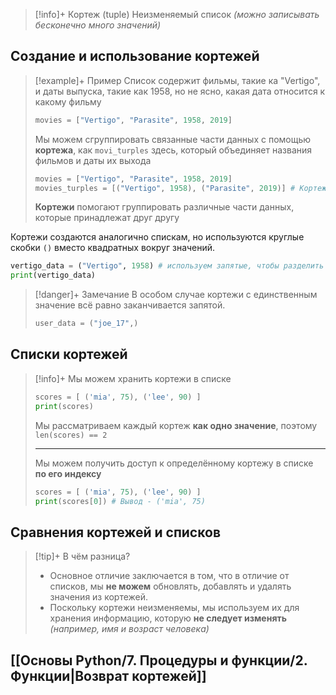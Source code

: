 > [!info]+ Кортеж (tuple)
> Неизменяемый список *(можно записывать бесконечно много значений)*
## Создание и использование кортежей
> [!example]+ Пример
> Список содержит фильмы, такие ка "Vertigo", и даты выпуска, такие как 1958, но не ясно, какая дата относится к какому фильму
> ```py
> movies = ["Vertigo", "Parasite", 1958, 2019]
> ```
> Мы можем сгруппировать связанные части данных с помощью **кортежа**, как `movi_turples` здесь, который объединяет названия фильмов и даты их выхода
> ```py
> movies = ["Vertigo", "Parasite", 1958, 2019]
>movies_turples = [("Vertigo", 1958), ("Parasite", 2019)] # Кортеж
> ```
> **Кортежи** помогают группировать различные части данных, которые принадлежат друг другу

Кортежи создаются аналогично спискам, но используются круглые скобки `()` вместо квадратных вокруг значений.

```python
vertigo_data = ("Vertigo", 1958) # используем запятые, чтобы разделить элементы значений в кортеже
print(vertigo_data)
```

> [!danger]+ Замечание
> В особом случае кортежи с единственным значение всё равно заканчивается запятой.
> ```py
> user_data = ("joe_17",)
> ```

## Списки кортежей

> [!info]+ Мы можем хранить кортежи в списке
> ```python
> scores = [ ('mia', 75), ('lee', 90) ]
> print(scores)
> ```
> Мы рассматриваем каждый кортеж **как одно значение**, поэтому `len(scores) == 2`
> 
> ---
> Мы можем получить доступ к определённому кортежу в списке **по его индексу**
> ```python
> scores = [ ('mia', 75), ('lee', 90) ]
> print(scores[0]) # Вывод - ('mia', 75)
> ```

## Сравнения кортежей и списков
> [!tip]+ В чём разница?
>  - Основное отличие заключается в том, что в отличие от списков, мы **не можем** обновлять, добавлять и удалять значения из кортежей.
> - Поскольку кортежи неизменяемы, мы используем их для хранения информацию, которую **не следует изменять** *(например, имя и возраст человека)*

## [[Основы Python/7. Процедуры и функции/2. Функции|Возврат кортежей]]
